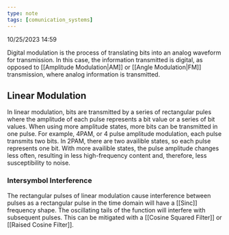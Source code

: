 ```yaml
---
type: note
tags: [comunication_systems]
---
```

10/25/2023 14:59

  


Digital modulation is the process of translating bits into an analog waveform for transmission. In this case, the information transmitted is digital, as opposed to [[Amplitude Modulation|AM]] or [[Angle Modulation|FM]] transmission, where analog information is transmitted.



## Linear Modulation
In linear modulation, bits are transmitted by a series of rectangular pules where the amplitude of each pulse represents a bit value or a series of bit values. When using more amplitude states, more bits can be transmitted in one pulse. For example, 4PAM, or 4 pulse amplitude modulation, each pulse transmits two bits. In 2PAM, there are two availible states, so each pulse represents one bit. With more availible states, the pulse amplitude changes less often, resulting in less high-frequency content and, therefore, less susceptibility to noise.

### Intersymbol Interference
The rectangular pulses of linear modulation cause interference between pulses as a rectangular pulse in the time domain will have a [[Sinc]] frequency shape. The oscillating tails of the function will interfere with subsequent pulses. This can be mitigated with a [[Cosine Squared Filter]] or [[Raised Cosine Filter]]. 